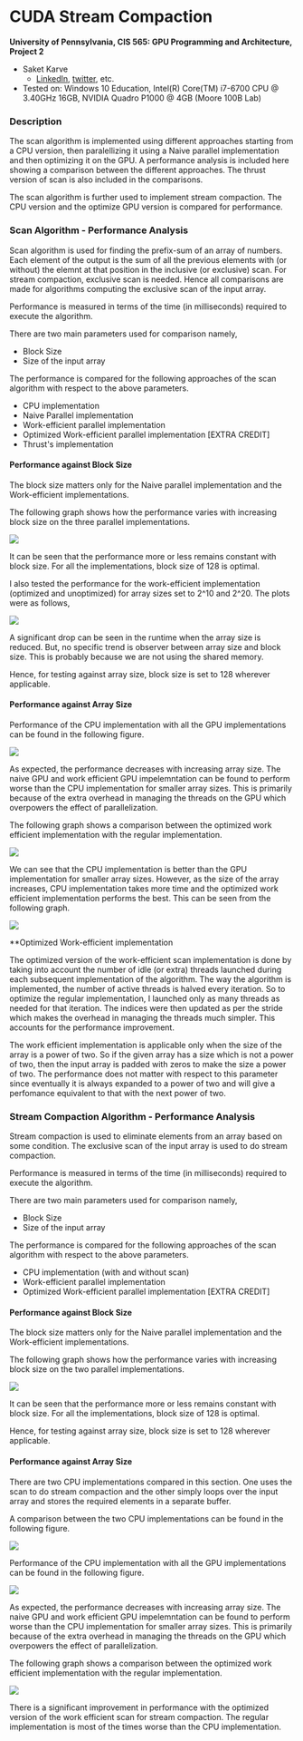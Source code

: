CUDA Stream Compaction
======================

**University of Pennsylvania, CIS 565: GPU Programming and Architecture, Project 2**

* Saket Karve
  * [LinkedIn](https://www.linkedin.com/in/saket-karve-43930511b/), [twitter](), etc.
* Tested on:  Windows 10 Education, Intel(R) Core(TM) i7-6700 CPU @ 3.40GHz 16GB, NVIDIA Quadro P1000 @ 4GB (Moore 100B Lab)

### Description

The scan algorithm is implemented using different approaches starting from a CPU version, then paralellizing it using a Naive parallel implementation and then optimizing it on the GPU. A performance analysis is included here showing a comparison between the different approaches. The thrust version of scan is also included in the comparisons.

The scan algorithm is further used to implement stream compaction. The CPU version and the optimize GPU version is compared for performance.

### Scan Algorithm - Performance Analysis

Scan algorithm is used for finding the prefix-sum of an array of numbers. Each element of the output is the sum of all the previous elements with (or without) the elemnt at that position in the inclusive (or exclusive) scan. For stream compaction, exclusive scan is needed. Hence all comparisons are made for algorithms computing the exclusive scan of the input array.

Performance is measured in terms of the time (in milliseconds) required to execute the algorithm.

There are two main parameters used for comparison namely,
- Block Size
- Size of the input array

The performance is compared for the following approaches of the scan algorithm with respect to the above parameters.
- CPU implementation
- Naive Parallel implementation
- Work-efficient parallel implementation
- Optimized Work-efficient parallel implementation \[EXTRA CREDIT\]
- Thrust's implementation

#### Performance against Block Size

The block size matters only for the Naive parallel implementation and the Work-efficient implementations. 

The following graph shows how the performance varies with increasing block size on the three parallel implementations.

![](img/scan_blocksize_20.PNG)

It can be seen that the performance more or less remains constant with block size. For all the implementations, block size of 128 is optimal.

I also tested the performance for the work-efficient implementation (optimized and unoptimized) for array sizes set to 2^10 and 2^20. The plots were as follows,

![](img/scan_blocksize_both.PNG)

A significant drop can be seen in the runtime when the array size is reduced. But, no specific trend is observer between array size and block size. This is probably because we are not using the shared memory.

Hence, for testing against array size, block size is set to 128 wherever applicable.

#### Performance against Array Size

Performance of the CPU implementation with all the GPU implementations can be found in the following figure.

![](img/array_size_cpu_all.PNG)

As expected, the performance decreases with increasing array size. The naive GPU and work efficient GPU impelemntation can be found to perform worse than the CPU implementation for smaller array sizes. This is primarily because of the extra overhead in managing the threads on the GPU which overpowers the effect of parallelization.

The following graph shows a comparison between the optimized work efficient implementation with the regular implementation.

![](img/scan_array_size_optimized_unoptimized.PNG	)

We can see that the CPU implementation is better than the GPU implementation for smaller array sizes. However, as the size of the array increases, CPU implementation takes more time and the optimized work efficient implementation performs the best. This can be seen from the following graph.

![](img/scan_array_size_bar.PNG)

**Optimized Work-efficient implementation

The optimized version of the work-efficient scan implementation is done by taking into account the number of idle (or extra) threads launched during each subsequent implementation of the algorithm. The way the algorithm is implemented, the number of active threads is halved every iteration. So to optimize the regular implementation, I launched only as many threads as needed for that iteration. The indices were then updated as per the stride which makes the overhead in managing the threads much simpler. This accounts for the performance improvement.

The work efficient implementation is applicable only when the size of the array is a power of two. So if the given array has a size which is not a power of two, then the input array is padded with zeros to make the size a power of two. The performance does not matter with respect to this parameter since eventually it is always expanded to a power of two and will give a perfomance equivalent to that with the next power of two.

### Stream Compaction Algorithm - Performance Analysis

Stream compaction is used to eliminate elements from an array based on some condition. The exclusive scan of the input array is used to do stream compaction. 

Performance is measured in terms of the time (in milliseconds) required to execute the algorithm.

There are two main parameters used for comparison namely,
- Block Size
- Size of the input array

The performance is compared for the following approaches of the scan algorithm with respect to the above parameters.
- CPU implementation (with and without scan)
- Work-efficient parallel implementation
- Optimized Work-efficient parallel implementation \[EXTRA CREDIT\]

#### Performance against Block Size

The block size matters only for the Naive parallel implementation and the Work-efficient implementations. 

The following graph shows how the performance varies with increasing block size on the two parallel implementations.

![](img/sc_block_size.PNG)

It can be seen that the performance more or less remains constant with block size. For all the implementations, block size of 128 is optimal.

Hence, for testing against array size, block size is set to 128 wherever applicable.

#### Performance against Array Size

There are two CPU implementations compared in this section. One uses the scan to do stream compaction and the other simply loops over the input array and stores the required elements in a separate buffer.

A comparison between the two CPU implementations can be found in the following figure.

![](img/sc_array_size_1.PNG)

Performance of the CPU implementation with all the GPU implementations can be found in the following figure.

![](img/sc_array_size_2.PNG)

As expected, the performance decreases with increasing array size. The naive GPU and work efficient GPU impelemntation can be found to perform worse than the CPU implementation for smaller array sizes. This is primarily because of the extra overhead in managing the threads on the GPU which overpowers the effect of parallelization.

The following graph shows a comparison between the optimized work efficient implementation with the regular implementation.

![](img/sc_array_size_3.PNG)

There is a significant improvement in performance with the optimized version of the work efficient scan for stream compaction. The regular implementation is most of the times worse than the CPU implementation.

